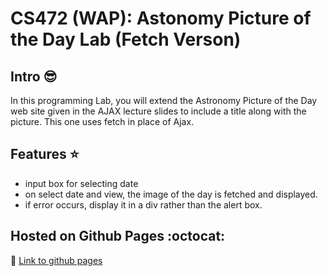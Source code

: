 # CS472 (WAP): Astonomy Picture of the Day Lab (Fetch Verson)


## Intro :sunglasses:

In this programming Lab, you will extend the Astronomy Picture of the Day web site given in the AJAX lecture slides to include a title along with the picture.
This one uses fetch in place of Ajax.


## Features :star:

- input box for selecting date
- on select date and view, the image of the day is fetched and displayed.
- if error occurs, display it in a div rather than the alert box.


## Hosted on Github Pages :octocat:

:link: [Link to github pages](https://github.com/chunkingz/CS472/tree/Week3Day6/APOD-Fetch)
